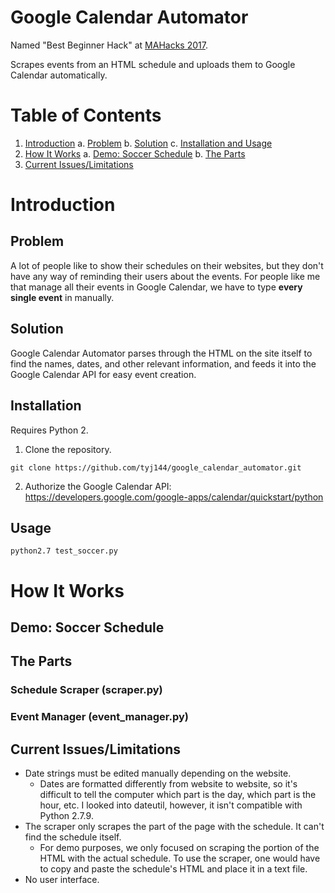 # Google Calendar Automator
Named "Best Beginner Hack" at [MAHacks 2017](https://www.hackerearth.com/sprints/mahacks-spring-2017/).

Scrapes events from an HTML schedule and uploads them to Google Calendar automatically. 

# Table of Contents
1. [Introduction](https://github.com/tyj144/google_calendar_automator/blob/master/README.md#introduction)
  a. [Problem](https://github.com/tyj144/google_calendar_automator/blob/master/README.md#problem)
  b. [Solution](https://github.com/tyj144/google_calendar_automator/blob/master/README.md#solution)
  c. [Installation and Usage](https://github.com/tyj144/google_calendar_automator/blob/master/README.md#installation)
2. [How It Works](https://github.com/tyj144/google_calendar_automator/blob/master/README.md#how-it-works)
 a. [Demo: Soccer Schedule](https://github.com/tyj144/google_calendar_automator/blob/master/README.md#demo-soccer-schedule)
 b. [The Parts](https://github.com/tyj144/google_calendar_automator/blob/master/README.md#the-parts)
3. [Current Issues/Limitations](https://github.com/tyj144/google_calendar_automator/blob/master/README.md#current-issueslimitations)

# Introduction
## Problem
A lot of people like to show their schedules on their websites, but they don't have any way of reminding their users about the events. For people like me that manage all their events in Google Calendar, we have to type **every single event** in manually.

## Solution
Google Calendar Automator parses through the HTML on the site itself to find the names, dates, and other relevant information, and feeds it into the Google Calendar API for easy event creation.

## Installation
Requires Python 2.
1. Clone the repository.
```
git clone https://github.com/tyj144/google_calendar_automator.git
```
2. Authorize the Google Calendar API: https://developers.google.com/google-apps/calendar/quickstart/python

## Usage
```
python2.7 test_soccer.py
```
# How It Works
## Demo: Soccer Schedule

## The Parts
### Schedule Scraper (scraper.py)

### Event Manager (event_manager.py)


## Current Issues/Limitations
* Date strings must be edited manually depending on the website.
  * Dates are formatted differently from website to website, so it's difficult to tell the computer which part is the day, which part is the hour, etc. I looked into dateutil, however, it isn't compatible with Python 2.7.9.
* The scraper only scrapes the part of the page with the schedule. It can't find the schedule itself.
  * For demo purposes, we only focused on scraping the portion of the HTML with the actual schedule. To use the scraper, one would have to copy and paste the schedule's HTML and place it in a text file.
* No user interface.

